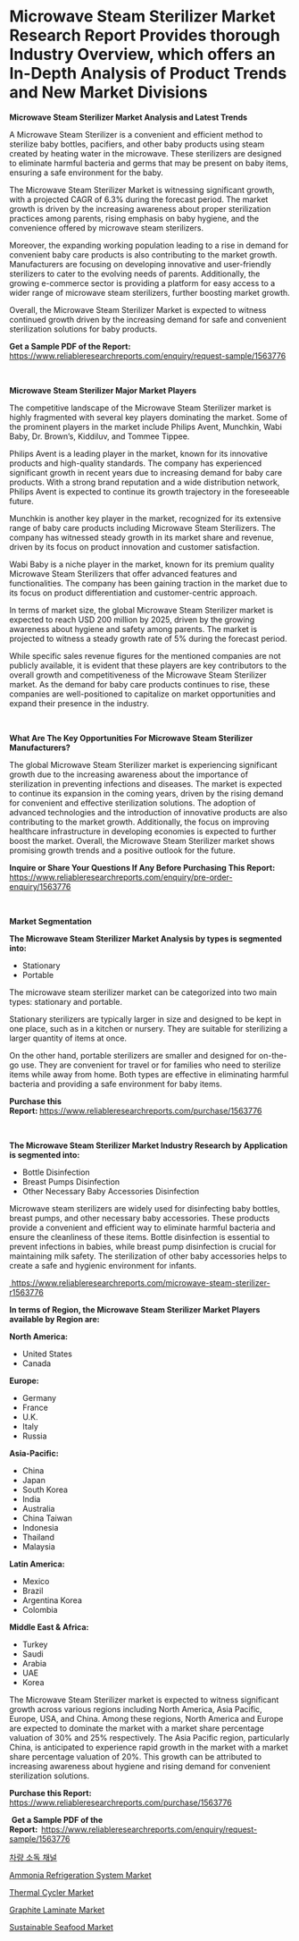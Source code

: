 <p><h1>Microwave Steam Sterilizer Market Research Report Provides thorough Industry Overview, which offers an In-Depth Analysis of Product Trends and New Market Divisions</h1></p><p><strong>Microwave Steam Sterilizer Market Analysis and Latest Trends</strong></p>
<p><p>A Microwave Steam Sterilizer is a convenient and efficient method to sterilize baby bottles, pacifiers, and other baby products using steam created by heating water in the microwave. These sterilizers are designed to eliminate harmful bacteria and germs that may be present on baby items, ensuring a safe environment for the baby. </p><p>The Microwave Steam Sterilizer Market is witnessing significant growth, with a projected CAGR of 6.3% during the forecast period. The market growth is driven by the increasing awareness about proper sterilization practices among parents, rising emphasis on baby hygiene, and the convenience offered by microwave steam sterilizers. </p><p>Moreover, the expanding working population leading to a rise in demand for convenient baby care products is also contributing to the market growth. Manufacturers are focusing on developing innovative and user-friendly sterilizers to cater to the evolving needs of parents. Additionally, the growing e-commerce sector is providing a platform for easy access to a wider range of microwave steam sterilizers, further boosting market growth.</p><p>Overall, the Microwave Steam Sterilizer Market is expected to witness continued growth driven by the increasing demand for safe and convenient sterilization solutions for baby products.</p></p>
<p><strong>Get a Sample PDF of the Report:&nbsp;</strong> <a href="https://www.reliableresearchreports.com/enquiry/request-sample/1563776">https://www.reliableresearchreports.com/enquiry/request-sample/1563776</a></p>
<p>&nbsp;</p>
<p><strong>Microwave Steam Sterilizer Major Market Players</strong></p>
<p><p>The competitive landscape of the Microwave Steam Sterilizer market is highly fragmented with several key players dominating the market. Some of the prominent players in the market include Philips Avent, Munchkin, Wabi Baby, Dr. Brown’s, Kiddiluv, and Tommee Tippee.</p><p>Philips Avent is a leading player in the market, known for its innovative products and high-quality standards. The company has experienced significant growth in recent years due to increasing demand for baby care products. With a strong brand reputation and a wide distribution network, Philips Avent is expected to continue its growth trajectory in the foreseeable future.</p><p>Munchkin is another key player in the market, recognized for its extensive range of baby care products including Microwave Steam Sterilizers. The company has witnessed steady growth in its market share and revenue, driven by its focus on product innovation and customer satisfaction.</p><p>Wabi Baby is a niche player in the market, known for its premium quality Microwave Steam Sterilizers that offer advanced features and functionalities. The company has been gaining traction in the market due to its focus on product differentiation and customer-centric approach.</p><p>In terms of market size, the global Microwave Steam Sterilizer market is expected to reach USD 200 million by 2025, driven by the growing awareness about hygiene and safety among parents. The market is projected to witness a steady growth rate of 5% during the forecast period.</p><p>While specific sales revenue figures for the mentioned companies are not publicly available, it is evident that these players are key contributors to the overall growth and competitiveness of the Microwave Steam Sterilizer market. As the demand for baby care products continues to rise, these companies are well-positioned to capitalize on market opportunities and expand their presence in the industry.</p></p>
<p>&nbsp;</p>
<p><strong>What Are The Key Opportunities For Microwave Steam Sterilizer Manufacturers?</strong></p>
<p><p>The global Microwave Steam Sterilizer market is experiencing significant growth due to the increasing awareness about the importance of sterilization in preventing infections and diseases. The market is expected to continue its expansion in the coming years, driven by the rising demand for convenient and effective sterilization solutions. The adoption of advanced technologies and the introduction of innovative products are also contributing to the market growth. Additionally, the focus on improving healthcare infrastructure in developing economies is expected to further boost the market. Overall, the Microwave Steam Sterilizer market shows promising growth trends and a positive outlook for the future.</p></p>
<p><strong>Inquire or Share Your Questions If Any Before Purchasing This Report:</strong> <a href="https://www.reliableresearchreports.com/enquiry/pre-order-enquiry/1563776">https://www.reliableresearchreports.com/enquiry/pre-order-enquiry/1563776</a></p>
<p>&nbsp;</p>
<p><strong>Market Segmentation</strong></p>
<p><strong>The Microwave Steam Sterilizer Market Analysis by types is segmented into:</strong></p>
<p><ul><li>Stationary</li><li>Portable</li></ul></p>
<p><p>The microwave steam sterilizer market can be categorized into two main types: stationary and portable. </p><p>Stationary sterilizers are typically larger in size and designed to be kept in one place, such as in a kitchen or nursery. They are suitable for sterilizing a larger quantity of items at once.</p><p>On the other hand, portable sterilizers are smaller and designed for on-the-go use. They are convenient for travel or for families who need to sterilize items while away from home. Both types are effective in eliminating harmful bacteria and providing a safe environment for baby items.</p></p>
<p><strong>Purchase this Report:&nbsp;</strong><a href="https://www.reliableresearchreports.com/purchase/1563776">https://www.reliableresearchreports.com/purchase/1563776</a></p>
<p>&nbsp;</p>
<p><strong>The Microwave Steam Sterilizer Market Industry Research by Application is segmented into:</strong></p>
<p><ul><li>Bottle Disinfection</li><li>Breast Pumps Disinfection</li><li>Other Necessary Baby Accessories Disinfection</li></ul></p>
<p><p>Microwave steam sterilizers are widely used for disinfecting baby bottles, breast pumps, and other necessary baby accessories. These products provide a convenient and efficient way to eliminate harmful bacteria and ensure the cleanliness of these items. Bottle disinfection is essential to prevent infections in babies, while breast pump disinfection is crucial for maintaining milk safety. The sterilization of other baby accessories helps to create a safe and hygienic environment for infants.</p></p>
<p><a href="https://www.reliableresearchreports.com/microwave-steam-sterilizer-r1563776">&nbsp;https://www.reliableresearchreports.com/microwave-steam-sterilizer-r1563776</a></p>
<p><strong>In terms of Region, the Microwave Steam Sterilizer Market Players available by Region are:</strong></p>
<p>
    <p> <strong> North America: </strong>
        <ul>
            <li>United States</li>
            <li>Canada</li>
        </ul>
        </p> 
    <p> <strong> Europe: </strong>
        <ul>
            <li>Germany</li>
            <li>France</li>
            <li>U.K.</li>
            <li>Italy</li>
            <li>Russia</li>
        </ul>
        </p> 
    <p> <strong> Asia-Pacific: </strong>
        <ul>
            <li>China</li>
            <li>Japan</li>
            <li>South Korea</li>
            <li>India</li>
            <li>Australia</li>
            <li>China Taiwan</li>
            <li>Indonesia</li>
            <li>Thailand</li>
            <li>Malaysia</li>
        </ul>
        </p> 
    <p> <strong> Latin America: </strong>
        <ul>
            <li>Mexico</li>
            <li>Brazil</li>
            <li>Argentina Korea</li>
            <li>Colombia</li>
        </ul>
        </p> 
    <p> <strong> Middle East & Africa: </strong>
        <ul>
            <li>Turkey</li>
            <li>Saudi</li>
            <li>Arabia</li>
            <li>UAE</li>
            <li>Korea</li>
        </ul>
    </p>
    </p>
<p><p>The Microwave Steam Sterilizer market is expected to witness significant growth across various regions including North America, Asia Pacific, Europe, USA, and China. Among these regions, North America and Europe are expected to dominate the market with a market share percentage valuation of 30% and 25% respectively. The Asia Pacific region, particularly China, is anticipated to experience rapid growth in the market with a market share percentage valuation of 20%. This growth can be attributed to increasing awareness about hygiene and rising demand for convenient sterilization solutions.</p></p>
<p><strong>Purchase this Report: </strong><a href="https://www.reliableresearchreports.com/purchase/1563776">https://www.reliableresearchreports.com/purchase/1563776</a></p>
<p>&nbsp;<strong>Get a Sample PDF of the Report:&nbsp;&nbsp;</strong><a href="https://www.reliableresearchreports.com/enquiry/request-sample/1563776">https://www.reliableresearchreports.com/enquiry/request-sample/1563776</a></p>
<p><strong></strong></p>
<p><p><a href="https://github.com/TrevorKruvalis5678/Market-Research-Report-List-1/blob/main/187949433262.md">차량 소독 채널</a></p><p><a href="https://github.com/elizabethdagraca/Market-Research-Report-List-3/blob/main/ammonia-refrigeration-system-market.md">Ammonia Refrigeration System Market</a></p><p><a href="https://github.com/zjyglelu/Market-Research-Report-List-2/blob/main/thermal-cycler-market.md">Thermal Cycler Market</a></p><p><a href="https://issuu.com/reportprime-2/docs/graphite-laminate-market-size-2030.pptx">Graphite Laminate Market</a></p><p><a href="https://issuu.com/reportprime-2/docs/sustainable-seafood-market-size-2030.pptx">Sustainable Seafood Market</a></p></p>